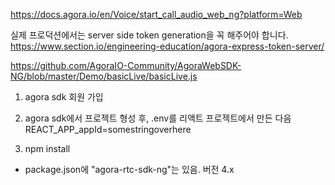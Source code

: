 https://docs.agora.io/en/Voice/start_call_audio_web_ng?platform=Web

실제 프로덕션에서는 server side token generation을 꼭 해주어야 합니다.
https://www.section.io/engineering-education/agora-express-token-server/


https://github.com/AgoraIO-Community/AgoraWebSDK-NG/blob/master/Demo/basicLive/basicLive.js

1. agora sdk 회원 가입
2. agora sdk에서 프로젝트 형성 후, .env를 리액트 프로젝트에서 만든 다음
REACT_APP_appId=somestringoverhere

3. npm install 
- package.json에  "agora-rtc-sdk-ng"는 있음. 버전 4.x



